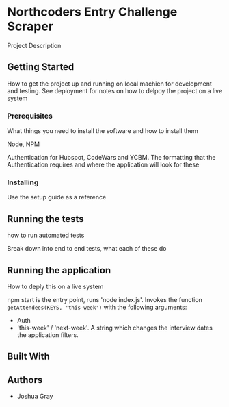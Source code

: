 # Northcoders Entry Challenge Scraper

Project Description

## Getting Started

How to get the project up and running on local machien for development and testing. See deployment for notes on how to delpoy the project on a live system

### Prerequisites

What things you need to install the software and how to install them

Node, NPM

Authentication for Hubspot, CodeWars and YCBM. The formatting that the Authentication requires and where the application will look for these

### Installing

Use the setup guide as a reference

## Running the tests

how to run automated tests

Break down into end to end tests, what each of these do

## Running the application

How to deply this on a live system

npm start is the entry point, runs 'node index.js'. Invokes the function `getAttendees(KEYS, 'this-week')` with the following arguments:

- Auth
- 'this-week' / 'next-week'. A string which changes the interview dates the application filters.

## Built With

## Authors

- Joshua Gray
